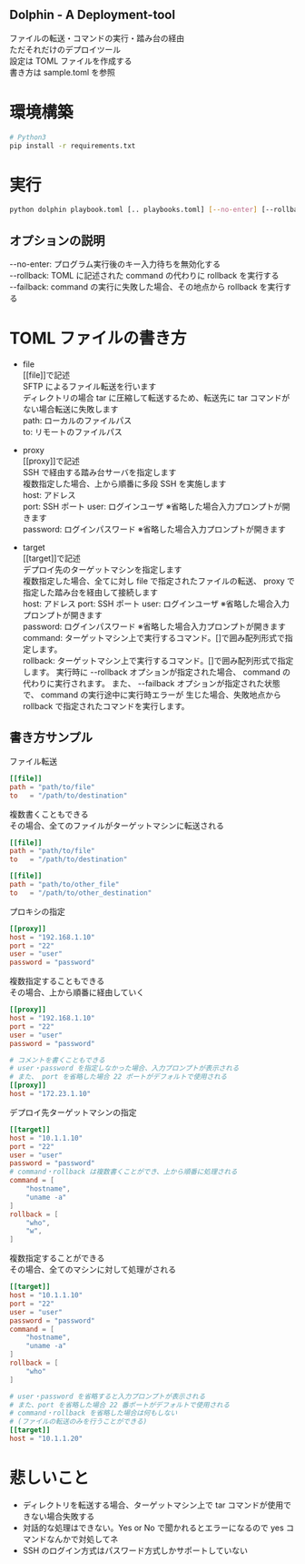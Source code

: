 Dolphin - A Deployment-tool
---


ファイルの転送・コマンドの実行・踏み台の経由  
ただそれだけのデプロイツール  
設定は TOML ファイルを作成する  
書き方は sample.toml を参照  


# 環境構築
```sh
# Python3
pip install -r requirements.txt
```


# 実行
```sh
python dolphin playbook.toml [.. playbooks.toml] [--no-enter] [--rollback | --failback]
```


## オプションの説明
--no-enter: プログラム実行後のキー入力待ちを無効化する  
--rollback: TOML に記述された command の代わりに rollback を実行する  
--failback: command の実行に失敗した場合、その地点から rollback を実行する  


# TOML ファイルの書き方
- file  
[[file]]で記述  
SFTP によるファイル転送を行います  
ディレクトリの場合 tar に圧縮して転送するため、転送先に tar コマンドがない場合転送に失敗します  
path: ローカルのファイルパス  
to: リモートのファイルパス  


- proxy  
[[proxy]]で記述  
SSH で経由する踏み台サーバを指定します  
複数指定した場合、上から順番に多段 SSH を実施します  
host: アドレス  
port: SSH ポート
user: ログインユーザ  ※省略した場合入力プロンプトが開きます  
password: ログインパスワード  ※省略した場合入力プロンプトが開きます  


- target  
[[target]]で記述  
デプロイ先のターゲットマシンを指定します  
複数指定した場合、全てに対し file で指定されたファイルの転送、
 proxy で指定した踏み台を経由して接続します  
host: アドレス
port: SSH ポート
user: ログインユーザ  ※省略した場合入力プロンプトが開きます  
password: ログインパスワード  ※省略した場合入力プロンプトが開きます  
command: ターゲットマシン上で実行するコマンド。[]で囲み配列形式で指定します。  
rollback: ターゲットマシン上で実行するコマンド。[]で囲み配列形式で指定します。
実行時に --rollback オプションが指定された場合、 command の代わりに実行されます。
また、 --failback オプションが指定された状態で、 command の実行途中に実行時エラーが
生じた場合、失敗地点から rollback で指定されたコマンドを実行します。  


## 書き方サンプル
ファイル転送  
```toml
[[file]]
path = "path/to/file"
to   = "/path/to/destination"
```

複数書くこともできる  
その場合、全てのファイルがターゲットマシンに転送される  
```toml
[[file]]
path = "path/to/file"
to   = "/path/to/destination"

[[file]]
path = "path/to/other_file"
to   = "/path/to/other_destination"
```

プロキシの指定  
```toml
[[proxy]]
host = "192.168.1.10"
port = "22"
user = "user"
password = "password"
```

複数指定することもできる  
その場合、上から順番に経由していく  
```toml
[[proxy]]
host = "192.168.1.10"
port = "22"
user = "user"
password = "password"

# コメントを書くこともできる
# user・password を指定しなかった場合、入力プロンプトが表示される
# また、 port を省略した場合 22 ポートがデフォルトで使用される
[[proxy]]
host = "172.23.1.10"
```

デプロイ先ターゲットマシンの指定  
```toml
[[target]]
host = "10.1.1.10"
port = "22"
user = "user"
password = "password"
# command・rollback は複数書くことができ、上から順番に処理される
command = [
    "hostname",
    "uname -a"
]
rollback = [
    "who",
    "w",
]
```

複数指定することができる  
その場合、全てのマシンに対して処理がされる  
```toml
[[target]]
host = "10.1.1.10"
port = "22"
user = "user"
password = "password"
command = [
    "hostname",
    "uname -a"
]
rollback = [
    "who"
]

# user・password を省略すると入力プロンプトが表示される
# また、port を省略した場合 22 番ポートがデフォルトで使用される
# command・rollback を省略した場合は何もしない
# (ファイルの転送のみを行うことができる)
[[target]]
host = "10.1.1.20"
```


# 悲しいこと
- ディレクトリを転送する場合、ターゲットマシン上で tar コマンドが使用できない場合失敗する  
- 対話的な処理はできない。Yes or No で聞かれるとエラーになるので yes コマンドなんかで対処してネ  
- SSH のログイン方式はパスワード方式しかサポートしていない  


